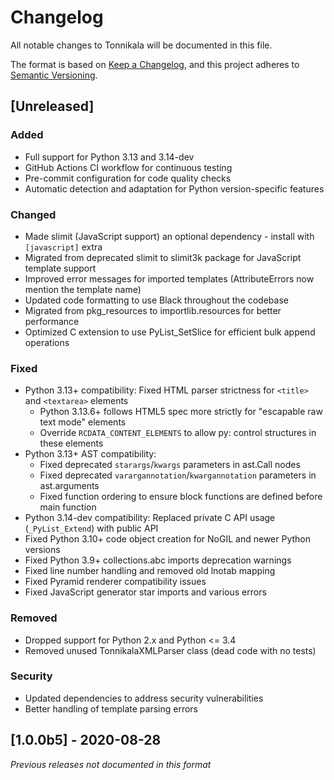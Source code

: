 # Changelog

All notable changes to Tonnikala will be documented in this file.

The format is based on [Keep a Changelog](https://keepachangelog.com/en/1.1.0/),
and this project adheres to [Semantic Versioning](https://semver.org/spec/v2.0.0.html).

## [Unreleased]

### Added
- Full support for Python 3.13 and 3.14-dev
- GitHub Actions CI workflow for continuous testing
- Pre-commit configuration for code quality checks
- Automatic detection and adaptation for Python version-specific features

### Changed
- Made slimit (JavaScript support) an optional dependency - install with `[javascript]` extra
- Migrated from deprecated slimit to slimit3k package for JavaScript template support
- Improved error messages for imported templates (AttributeErrors now mention the template name)
- Updated code formatting to use Black throughout the codebase
- Migrated from pkg_resources to importlib.resources for better performance
- Optimized C extension to use PyList_SetSlice for efficient bulk append operations

### Fixed
- Python 3.13+ compatibility: Fixed HTML parser strictness for `<title>` and `<textarea>` elements
  - Python 3.13.6+ follows HTML5 spec more strictly for "escapable raw text mode" elements
  - Override `RCDATA_CONTENT_ELEMENTS` to allow py: control structures in these elements
- Python 3.13+ AST compatibility:
  - Fixed deprecated `starargs`/`kwargs` parameters in ast.Call nodes
  - Fixed deprecated `varargannotation`/`kwargannotation` parameters in ast.arguments
  - Fixed function ordering to ensure block functions are defined before main function
- Python 3.14-dev compatibility: Replaced private C API usage (`_PyList_Extend`) with public API
- Fixed Python 3.10+ code object creation for NoGIL and newer Python versions
- Fixed Python 3.9+ collections.abc imports deprecation warnings
- Fixed line number handling and removed old lnotab mapping
- Fixed Pyramid renderer compatibility issues
- Fixed JavaScript generator star imports and various errors

### Removed
- Dropped support for Python 2.x and Python <= 3.4
- Removed unused TonnikalaXMLParser class (dead code with no tests)

### Security
- Updated dependencies to address security vulnerabilities
- Better handling of template parsing errors

## [1.0.0b5] - 2020-08-28

_Previous releases not documented in this format_
